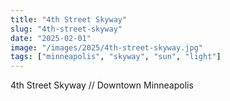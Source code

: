 ```yaml
---
title: "4th Street Skyway"
slug: "4th-street-skyway"
date: "2025-02-01"
image: "/images/2025/4th-street-skyway.jpg"
tags: ["minneapolis", "skyway", "sun", "light"]
---
```

4th Street Skyway // Downtown Minneapolis
